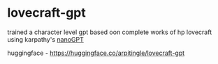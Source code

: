 # lovecraft-gpt

trained a character level gpt based oon complete works of hp lovecraft using karpathy's [nanoGPT](https://github.com/karpathy/nanoGPT)

huggingface - https://huggingface.co/arpitingle/lovecraft-gpt 
